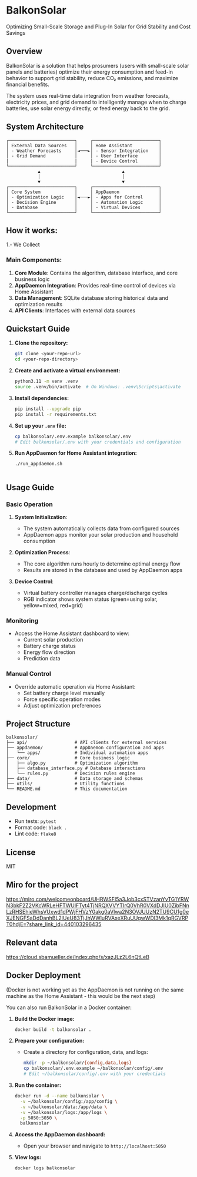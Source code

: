 # BalkonSolar

Optimizing Small-Scale Storage and Plug-In Solar for Grid Stability and Cost Savings

## Overview

BalkonSolar is a solution that helps prosumers (users with small-scale solar panels and batteries) optimize their energy consumption and feed-in behavior to support grid stability, reduce CO₂ emissions, and maximize financial benefits.

The system uses real-time data integration from weather forecasts, electricity prices, and grid demand to intelligently manage when to charge batteries, use solar energy directly, or feed energy back to the grid.

## System Architecture

```
┌─────────────────────────┐     ┌─────────────────────────┐
│ External Data Sources   │     │ Home Assistant          │
│ - Weather Forecasts     │◄───►│ - Sensor Integration    │   
│ - Grid Demand           │     │ - User Interface        │
|                         |     | - Device Control        │
└─────────────────────────┘     └─────────────────────────┘
            ▲                               ▲
            │                               │
            ▼                               ▼
┌─────────────────────────┐     ┌─────────────────────────┐
│ Core System             │     │ AppDaemon               │
│ - Optimization Logic    │◄───►│ - Apps for Control      │
│ - Decision Engine       │     │ - Automation Logic      │
│ - Database              │     │ - Virtual Devices       │
└─────────────────────────┘     └─────────────────────────┘
```

## How it works:

1.- We Collect 

### Main Components:

1. **Core Module**: Contains the algorithm, database interface, and core business logic
2. **AppDaemon Integration**: Provides real-time control of devices via Home Assistant
3. **Data Management**: SQLite database storing historical data and optimization results
4. **API Clients**: Interfaces with external data sources

## Quickstart Guide

1. **Clone the repository:**
   ```bash
   git clone <your-repo-url>
   cd <your-repo-directory>
   ```

2. **Create and activate a virtual environment:**
   ```bash
   python3.11 -m venv .venv
   source .venv/bin/activate  # On Windows: .venv\Scripts\activate
   ```

3. **Install dependencies:**
   ```bash
   pip install --upgrade pip
   pip install -r requirements.txt
   ```

4. **Set up your `.env` file:**
   ```bash
   cp balkonsolar/.env.example balkonsolar/.env
   # Edit balkonsolar/.env with your credentials and configuration
   ```

5. **Run AppDaemon for Home Assistant integration:**
   ```bash
   ./run_appdaemon.sh
   ```

   ```

## Usage Guide

### Basic Operation

1. **System Initialization**:
   - The system automatically collects data from configured sources
   - AppDaemon apps monitor your solar production and household consumption

2. **Optimization Process**:
   - The core algorithm runs hourly to determine optimal energy flow
   - Results are stored in the database and used by AppDaemon apps

3. **Device Control**:
   - Virtual battery controller manages charge/discharge cycles
   - RGB indicator shows system status (green=using solar, yellow=mixed, red=grid)

### Monitoring

- Access the Home Assistant dashboard to view:
  - Current solar production
  - Battery charge status
  - Energy flow direction
  - Prediction data

### Manual Control

- Override automatic operation via Home Assistant:
  - Set battery charge level manually
  - Force specific operation modes
  - Adjust optimization preferences

## Project Structure

```
balkonsolar/
├── api/                  # API clients for external services
├── appdaemon/            # AppDaemon configuration and apps
│   └── apps/             # Individual automation apps
├── core/                 # Core business logic
│   ├── algo.py           # Optimization algorithm
│   ├── database_interface.py # Database interactions
│   └── rules.py          # Decision rules engine
├── data/                 # Data storage and schemas
├── utils/                # Utility functions
└── README.md             # This documentation
```

## Development

- Run tests: `pytest`
- Format code: `black .`
- Lint code: `flake8`

## License

MIT

## Miro for the project
https://miro.com/welcomeonboard/UHRWSFI5a3Job3cxSTVzanYvTG1YRWN3bkF2Z2VKcWRLeHFTWUlFTyt4TjNRQXVVYTIrQ0VhR0VXdDJIU0ZibFNnLzRHSEhieWhsVUxwd1dPWjFHVzY0akg0aVlwa2N3OVJUUzN2TU9CU1g0eXJENGFSaDdDanhBL2lUeU83TjJhWWluRVAxeXRuUUgwWDl3Mk1qRGVRPT0hdjE=?share_link_id=440103296435

## Relevant data
https://cloud.sbamueller.de/index.php/s/xazJLz2L6nQtLeB

## Docker Deployment

(Docker is not working yet as the AppDaemon is not running on the same machine as the Home Assistant - this would be the next step)

You can also run BalkonSolar in a Docker container:

1. **Build the Docker image:**
   ```bash
   docker build -t balkonsolar .
   ```

2. **Prepare your configuration:**
   - Create a directory for configuration, data, and logs:
     ```bash
     mkdir -p ~/balkonsolar/{config,data,logs}
     cp balkonsolar/.env.example ~/balkonsolar/config/.env
     # Edit ~/balkonsolar/config/.env with your credentials
     ```

3. **Run the container:**
   ```bash
   docker run -d --name balkonsolar \
     -v ~/balkonsolar/config:/app/config \
     -v ~/balkonsolar/data:/app/data \
     -v ~/balkonsolar/logs:/app/logs \
     -p 5050:5050 \
     balkonsolar
   ```

4. **Access the AppDaemon dashboard:**
   - Open your browser and navigate to `http://localhost:5050`

5. **View logs:**
   ```bash
   docker logs balkonsolar
